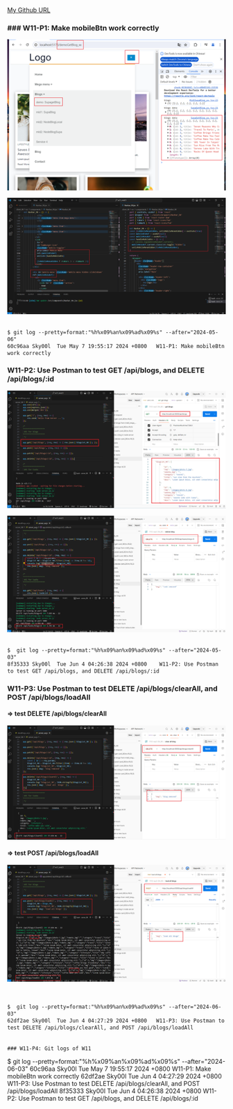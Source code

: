 [My Github URL](https://github.com/Sky00l/1112-wp2-2N_90.git)

### ### W11-P1: Make mobileBtn work correctly
 
![](w11-p1-1.png)
 
![](w11-p1-2.png)

```

$ git log --pretty=format:"%h%x09%an%x09%ad%x09%s" --after="2024-05-06"
60c96aa Sky00l  Tue May 7 19:55:17 2024 +0800   W11-P1: Make mobileBtn work correctly

```

### W11-P2: Use Postman to test GET /api/blogs, and DELETE /api/blogs/:id
 
![](w11-p2-1.png)
 
![](w11-p2-2.png)
```

$  git log --pretty=format:"%h%x09%an%x09%ad%x09%s" --after="2024-05-03"
8f35333 Sky00l  Tue Jun 4 04:26:38 2024 +0800    W11-P2: Use Postman to test GET /api/blogs, and DELETE /api/blogs/:id

```

###  W11-P3: Use Postman to test DELETE /api/blogs/clearAll, and POST /api/blogs/loadAll
 
#### => test DELETE /api/blogs/clearAll
 
![](w11-p3-1.png)
 
#### => test POST /api/blogs/loadAll
 
![](w11-p3-2.png)

```


$  git log --pretty=format:"%h%x09%an%x09%ad%x09%s" --after="2024-06-03"
62df2ae Sky00l  Tue Jun 4 04:27:29 2024 +0800   W11-P3: Use Postman to test DELETE /api/blogs/clearAll, and POST /api/blogs/loadAll


### W11-P4: Git logs of W11

```

$  git log --pretty=format:"%h%x09%an%x09%ad%x09%s" --after="2024-06-03"
60c96aa Sky00l  Tue May 7 19:55:17 2024 +0800   W11-P1: Make mobileBtn work correctly
62df2ae Sky00l  Tue Jun 4 04:27:29 2024 +0800   W11-P3: Use Postman to test DELETE /api/blogs/clearAll, and POST /api/blogs/loadAll
8f35333 Sky00l  Tue Jun 4 04:26:38 2024 +0800    W11-P2: Use Postman to test GET /api/blogs, and DELETE /api/blogs/:id  

```
